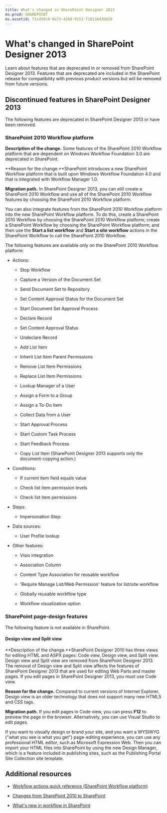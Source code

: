 ```yaml
---
title: What's changed in SharePoint Designer 2013
ms.prod: SHAREPOINT
ms.assetid: f1cd30c9-9a73-428d-9151-f1813b43b020
---
```



# What's changed in SharePoint Designer 2013
Learn about features that are deprecated in or removed from SharePoint Designer 2013. Features that are deprecated are included in the SharePoint release for compatibility with previous product versions but will be removed from future versions.
## Discontinued features in SharePoint Designer 2013
<a name="WhatsChangedSharePointDesigner2013_DiscontinuedFeatures"> </a>

The following features are deprecated in SharePoint Designer 2013 or have been removed.
  
    
    

### SharePoint 2010 Workflow platform
<a name="WhatsChangedSharePointDesigner2013_WorkflowPlatform"> </a>

 **Description of the change.** Some features of the SharePoint 2010 Workflow platform that are dependent on Windows Workflow Foundation 3.0 are deprecated in SharePoint.
  
    
    
 **Reason for the change.**SharePoint introduces a new SharePoint Workflow platform that is built upon Windows Workflow Foundation 4.0 and that is integrated with Workflow Manager 1.0.
  
    
    
 **Migration path.** In SharePoint Designer 2013, you can still create a SharePoint 2010 Workflow and use all of the SharePoint 2010 Workflow features by choosing the SharePoint 2010 Workflow platform.
  
    
    
You can also integrate features from the SharePoint 2010 Workflow platform into the new SharePoint Workflow platform. To do this, create a SharePoint 2010 Workflow by choosing the SharePoint 2010 Workflow platform; create a SharePoint Workflow by choosing the SharePoint Workflow platform; and then use the **Start a list workflow** and **Start a site workflow** actions in the SharePoint Workflow to call the SharePoint 2010 Workflow.
  
    
    
The following features are available only on the SharePoint 2010 Workflow platform:
  
    
    

- Actions:
    
  - Stop Workflow
    
  
  - Capture a Version of the Document Set
    
  
  - Send Document Set to Repository
    
  
  - Set Content Approval Status for the Document Set
    
  
  - Start Document Set Approval Process
    
  
  - Declare Record
    
  
  - Set Content Approval Status
    
  
  - Undeclare Record
    
  
  - Add List Item 
    
  
  - Inherit List Item Parent Permissions
    
  
  - Remove List Item Permissions
    
  
  - Replace List Item Permissions
    
  
  - Lookup Manager of a User
    
  
  - Assign a Form to a Group
    
  
  - Assign a To-Do Item
    
  
  - Collect Data from a User
    
  
  - Start Approval Process
    
  
  - Start Custom Task Process
    
  
  - Start Feedback Process
    
  
  - Copy List Item (SharePoint Designer 2013 supports only the document-copying action.)
    
  
- Conditions:
    
  - If current item field equals value
    
  
  - Check list item permission levels
    
  
  - Check list item permissions
    
  
- Steps:
    
  - Impersonation Step:
    
  
- Data sources:
    
  - User Profile lookup
    
  
- Other features:
    
  - Visio integration
    
  
  - Association Column
    
  
  - Content Type Association for reusable workflow
    
  
  - 'Require Manage List/Web Permission' feature for list/site workflow
    
  
  - Globally reusable workflow type
    
  
  - Workflow visualization option
    
  

### SharePoint page-design features
<a name="WhatsChangedSharePointDesigner2013_PageDesignFeatures"> </a>

The following feature is not available in SharePoint.
  
    
    

#### Design view and Split view
<a name="WhatsChangedSharePointDesigner2013_DesignViewSplitView"> </a>

 **Description of the change.**SharePoint Designer 2010 has three views for editing HTML and ASPX pages: Code view, Design view, and Split view. Design view and Split view are removed from SharePoint Designer 2013. The removal of Design view and Split view affects the features of SharePoint Designer 2013 that are used for editing Web Parts and master pages. If you edit pages in SharePoint Designer 2013, you must use Code view.
  
    
    
 **Reason for the change.** Compared to current versions of Internet Explorer, Design view is an older technology that does not support many new HTML5 and CSS tags.
  
    
    
 **Migration path.** If you edit pages in Code view, you can press **F12** to preview the page in the browser. Alternatively, you can use Visual Studio to edit pages.
  
    
    
If you want to visually design or brand your site, and you want a WYSIWYG ("what you see is what you get") page-editing experience, you can use any professional HTML editor, such as Microsoft Expression Web. Then you can import your HTML files into SharePoint by using the new Design Manager, which is a feature included in publishing sites, such as the Publishing Portal Site Collection site template.
  
    
    

## Additional resources
<a name="WhatsChangedSharePointDesigner2013_AdditionalResources"> </a>


-  [Workflow actions quick reference (SharePoint Workflow platform)](workflow-actions-quick-reference-sharepoint-workflow-platform.md)
    
  
-  [Changes from SharePoint 2010 to SharePoint](http://technet.microsoft.com/en-us/library/ff607742%28v=office.15%29.aspx)
    
  
-  [What's new in workflow in SharePoint](http://technet.microsoft.com/en-us/library/jj219638%28v=office.15%29.aspx)
    
  

  
    
    

